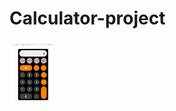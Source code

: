 # Calculator-project
<img src="https://github.com/mahmoudalnakhala/Calculator-project/blob/master/calculatorImage.png" alt="calculator-image" height="100"/></a>
